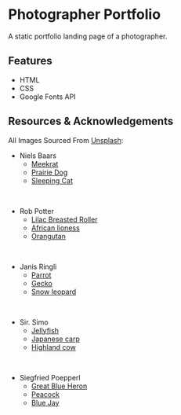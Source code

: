 # Photographer Portfolio
A static portfolio landing page of a photographer.

## Features
* HTML
* CSS
* Google Fonts API

## Resources & Acknowledgements
All Images Sourced From [Unsplash](https://unsplash.com/):
* Niels Baars
  * [Meekrat](https://images.unsplash.com/photo-1689793956921-3c59783b4e6a)
  * [Prairie Dog](https://images.unsplash.com/photo-1689790233876-ad83cddc83db)
  * [Sleeping Cat](https://images.unsplash.com/photo-1684702321656-adac7d9ac477)

<br>

* Rob Potter
  * [Lilac Breasted Roller](https://images.unsplash.com/photo-1688732252178-d73dddea8464)    
  * [African lioness](https://images.unsplash.com/photo-1689758410652-7d7b210b7b52) 
  * [Orangutan](https://images.unsplash.com/photo-1690802029151-60c464079267)

<br>

* Janis Ringli
  * [Parrot](https://images.unsplash.com/photo-1688417143774-23e29359f465)
  * [Gecko](https://images.unsplash.com/photo-1688417158297-ff0fe1a0dfee) 
  * [Snow leopard](https://images.unsplash.com/photo-1688417143495-6b0891fb58fa)

<br>

* Sir. Simo
  * [Jellyfish](https://images.unsplash.com/photo-1665928768588-7919f0403bc8)
  * [Japanese carp](https://images.unsplash.com/photo-1673098779245-6e9fd9f7e80b)
  * [Highland cow](https://images.unsplash.com/photo-1686572602329-93a31a1e2e4f)

<br>

* Siegfried Poepperl
  * [Great Blue Heron](https://images.unsplash.com/photo-1688656690484-e76f22507f96)
  * [Peacock](https://images.unsplash.com/photo-1686642296451-b85674199958)
  * [Blue Jay](https://images.unsplash.com/photo-1623156584604-ec56b8f92fcb)

